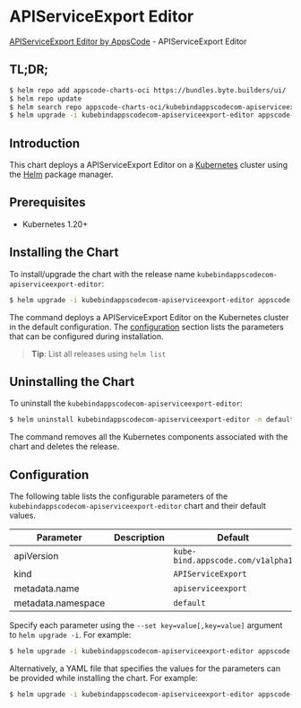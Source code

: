 # APIServiceExport Editor

[APIServiceExport Editor by AppsCode](https://appscode.com) - APIServiceExport Editor

## TL;DR;

```bash
$ helm repo add appscode-charts-oci https://bundles.byte.builders/ui/
$ helm repo update
$ helm search repo appscode-charts-oci/kubebindappscodecom-apiserviceexport-editor --version=v0.14.0
$ helm upgrade -i kubebindappscodecom-apiserviceexport-editor appscode-charts-oci/kubebindappscodecom-apiserviceexport-editor -n default --create-namespace --version=v0.14.0
```

## Introduction

This chart deploys a APIServiceExport Editor on a [Kubernetes](http://kubernetes.io) cluster using the [Helm](https://helm.sh) package manager.

## Prerequisites

- Kubernetes 1.20+

## Installing the Chart

To install/upgrade the chart with the release name `kubebindappscodecom-apiserviceexport-editor`:

```bash
$ helm upgrade -i kubebindappscodecom-apiserviceexport-editor appscode-charts-oci/kubebindappscodecom-apiserviceexport-editor -n default --create-namespace --version=v0.14.0
```

The command deploys a APIServiceExport Editor on the Kubernetes cluster in the default configuration. The [configuration](#configuration) section lists the parameters that can be configured during installation.

> **Tip**: List all releases using `helm list`

## Uninstalling the Chart

To uninstall the `kubebindappscodecom-apiserviceexport-editor`:

```bash
$ helm uninstall kubebindappscodecom-apiserviceexport-editor -n default
```

The command removes all the Kubernetes components associated with the chart and deletes the release.

## Configuration

The following table lists the configurable parameters of the `kubebindappscodecom-apiserviceexport-editor` chart and their default values.

|     Parameter      | Description |                   Default                    |
|--------------------|-------------|----------------------------------------------|
| apiVersion         |             | <code>kube-bind.appscode.com/v1alpha1</code> |
| kind               |             | <code>APIServiceExport</code>                |
| metadata.name      |             | <code>apiserviceexport</code>                |
| metadata.namespace |             | <code>default</code>                         |


Specify each parameter using the `--set key=value[,key=value]` argument to `helm upgrade -i`. For example:

```bash
$ helm upgrade -i kubebindappscodecom-apiserviceexport-editor appscode-charts-oci/kubebindappscodecom-apiserviceexport-editor -n default --create-namespace --version=v0.14.0 --set apiVersion=kube-bind.appscode.com/v1alpha1
```

Alternatively, a YAML file that specifies the values for the parameters can be provided while
installing the chart. For example:

```bash
$ helm upgrade -i kubebindappscodecom-apiserviceexport-editor appscode-charts-oci/kubebindappscodecom-apiserviceexport-editor -n default --create-namespace --version=v0.14.0 --values values.yaml
```
